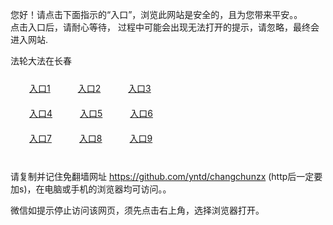 您好！请点击下面指示的“入口”，浏览此网站是安全的，且为您带来平安。。 <br/>
点击入口后，请耐心等待， 过程中可能会出现无法打开的提示，请忽略，最终会进入网站. </br>

法轮大法在长春<br/>
<div style="padding:10px"><a style="margin:20px" target="_blank" href="https://d25pp6f72k3g3s.cloudfront.net/2Qpsp?vvewpfeh" id="ccLink1" rel="nofollow">入口1</a> <a target="_blank" style="margin:20px" href="https://d3g4dlubs7fsr4.cloudfront.net/2Qpsp?uxxgnl" id="ccLink2" rel="nofollow">入口2</a> <a style="margin:20px" target="_blank" href="https://dnncsjhq5xx93.cloudfront.net/2Qpsp?jcgzyrk" id="ccLink3" rel="nofollow">入口3</a></div>

<div style="padding:10px" ><a style="margin:20px" target="_blank" href="https://d25pp6f72k3g3s.cloudfront.net/2Qpsp?vvewpfeh" id="ccLink4" rel="nofollow">入口4</a> <a style="margin:20px" href="https://d3g4dlubs7fsr4.cloudfront.net/2Qpsp?uxxgnl" target="_blank" id="ccLink5" rel="nofollow">入口5</a> <a style="margin:20px" href="https://dnncsjhq5xx93.cloudfront.net/2Qpsp?jcgzyrk" target="_blank" id="ccLink6" rel="nofollow">入口6</a></div>

<div style="padding:10px"><a style="margin:20px" target="_blank" href="https://d25pp6f72k3g3s.cloudfront.net/2Qpsp?vvewpfeh" id="ccLink7" rel="nofollow">入口7</a> <a style="margin:20px" href="https://d3g4dlubs7fsr4.cloudfront.net/2Qpsp?uxxgnl" target="_blank" id="ccLink8" rel="nofollow">入口8</a> <a style="margin:20px" target="_blank" href="https://dnncsjhq5xx93.cloudfront.net/2Qpsp?jcgzyrk" id="ccLink9" rel="nofollow">入口9</a></div>

<br/>



请复制并记住免翻墙网址 https://github.com/yntd/changchunzx (http后一定要加s)，在电脑或手机的浏览器均可访问。。<br/>

微信如提示停止访问该网页，须先点击右上角，选择浏览器打开。
